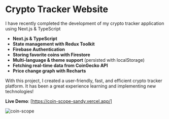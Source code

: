 # Crypto Tracker Website

I have recently completed the development of my crypto tracker application using Next.js & TypeScript

- **Next.js & TypeScript**
- **State management with Redux Toolkit**
- **Firebase Authentication**
- **Storing favorite coins with Firestore**
- **Multi-language & theme support** (persisted with localStorage)
- **Fetching real-time data from CoinGecko API**
- **Price change graph with Recharts**

With this project, I created a user-friendly, fast, and efficient crypto tracker platform. It has been a great experience learning and implementing new technologies!

**Live Demo**: [https://coin-scope-sandy.vercel.app/]

![coin-scope](https://github.com/user-attachments/assets/98f59936-1dc2-4308-9eb6-06780d44f730)

